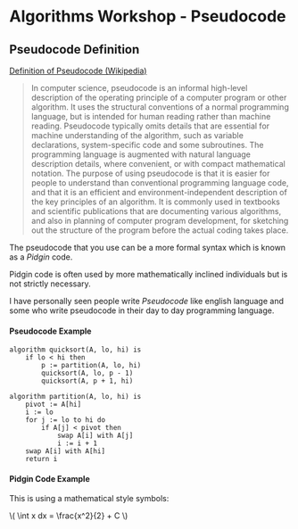 # Algorithms Workshop - Pseudocode

## Pseudocode Definition

[Definition of Pseudocode (Wikipedia)](https://en.wikipedia.org/wiki/Pseudocode)

> In computer science, pseudocode is an informal high-level description of the operating principle of a computer program or other algorithm. It uses the structural conventions of a normal programming language, but is intended for human reading rather than machine reading. Pseudocode typically omits details that are essential for machine understanding of the algorithm, such as variable declarations, system-specific code and some subroutines. The programming language is augmented with natural language description details, where convenient, or with compact mathematical notation. The purpose of using pseudocode is that it is easier for people to understand than conventional programming language code, and that it is an efficient and environment-independent description of the key principles of an algorithm. It is commonly used in textbooks and scientific publications that are documenting various algorithms, and also in planning of computer program development, for sketching out the structure of the program before the actual coding takes place.

The pseudocode that you use can be a more formal syntax which is known as a *Pidgin* code.

Pidgin code is often used by more mathematically inclined individuals but is not strictly necessary.

I have personally seen people write *Pseudocode* like english language and some who write pseudocode in their day to day programming language.

#### Pseudocode Example

```
algorithm quicksort(A, lo, hi) is
    if lo < hi then
        p := partition(A, lo, hi)
        quicksort(A, lo, p - 1)
        quicksort(A, p + 1, hi)

algorithm partition(A, lo, hi) is
    pivot := A[hi]
    i := lo
    for j := lo to hi do
        if A[j] < pivot then
            swap A[i] with A[j]
            i := i + 1
    swap A[i] with A[hi]
    return i
```

#### Pidgin Code Example

This is using a mathematical style symbols:

\\( \int x dx = \frac{x^2}{2} + C \\)